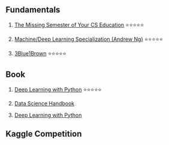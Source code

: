 ## Fundamentals
 
1. [The Missing Semester of Your CS Education](https://missing.csail.mit.edu/2020/) ⭐️⭐️⭐️⭐️⭐️

2. [Machine/Deep Learning Specialization (Andrew Ng)](https://www.youtube.com/@Deeplearningai/playlists) ⭐️⭐️⭐️⭐️⭐️
 
3. [3Blue1Brown](https://www.youtube.com/@3blue1brown/playlists) ⭐️⭐️⭐️⭐️⭐️



## Book
1. [Deep Learning with Python](https://github.com/fchollet/deep-learning-with-python-notebooks) ⭐️⭐️⭐️⭐️⭐️

2. [Data Science Handbook](https://github.com/creatorcao/PythonDataScienceHandbook)

3. [Deep Learning with Python](https://www.manning.com/books/deep-learning-with-pytorch)


## Kaggle Competition
